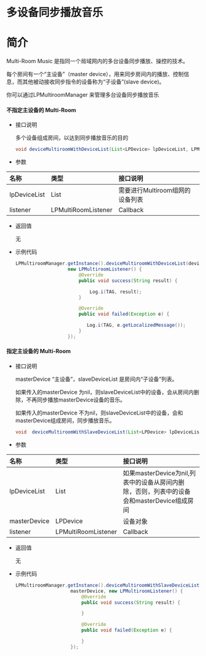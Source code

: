 # 多设备同步播放音乐

# 简介

Multi-Room Music 是指同一个局域网内的多台设备同步播放、操控的技术。

每个房间有一个“主设备”（master device），用来同步房间内的播放、控制信息，而其他被动接收同步指令的设备称为“子设备”(slave device)。

你可以通过LPMultiroomManager 来管理多台设备同步播放音乐


#### 不指定主设备的 Multi-Room

- 接口说明

    多个设备组成房间，以达到同步播放音乐的目的

    ``` Java
    void deviceMultiroomWithDeviceList(List<LPDevice> lpDeviceList, LPMultiroomListener listener)
    ```

- 参数

| 名称         | 类型                     | 接口说明                                        |
| :----------- | :----------------------- | :---------------------------------------------- |
| lpDeviceList | List<LPDevice>           | 需要进行Multiroom组网的设备列表                 |
| listener     | LPMultiRoomListener      | Callback                                        |

- 返回值

    无
    
- 示例代码

    ``` Java
    LPMultiroomManager.getInstance().deviceMultiroomWithDeviceList(deviceList,
                       new LPMultiroomListener() {
                           @Override
                           public void success(String result) {
 
                               Log.i(TAG, result);
                           }
 
                           @Override
                           public void failed(Exception e) {
 
                              Log.i(TAG, e.getLocalizedMessage());
                           }
                       });
    ```

#### 指定主设备的 Multi-Room

- 接口说明

    masterDevice “主设备”，slaveDeviceList 是房间内“子设备”列表。<br>

    如果传入的masterDevice 为nil，则slaveDeviceList中的设备，会从房间内删除，不再同步播放masterDevice设备的音乐。<br>

    如果传入的masterDevice 不为nil，则slaveDeviceList中的设备，会和masterDevice组成房间，同步播放音乐。<br>

    ``` Java
    void  deviceMultiroomWithSlaveDeviceList(List<LPDevice> lpDeviceList,  LPDevice masterDevice, LPMultiroomListener listener)
    ```

- 参数

| 名称         | 类型                | 接口说明                                                                                   |
| :----------- | :--------------     | :-------------------------------------------------------------------------------           |
| lpDeviceList | List<LPDevice>      | 如果masterDevice为nil,列表中的设备从房间内删除，否则，列表中的设备会和masterDevice组成房间 |
| masterDevice | LPDevice            | 设备对象                                                                                   |
| listener     | LPMultiRoomListener | Callback                                                                                   |

- 返回值

    无

- 示例代码

    ``` Java
    LPMultiroomManager.getInstance().deviceMultiroomWithSlaveDeviceList(deviceList,
                        masterDevice, new LPMultiroomListener() {
                            @Override
                            public void success(String result) {
 
                            }
 
                            @Override
                            public void failed(Exception e) {
 
                            }
                        });
    ```
